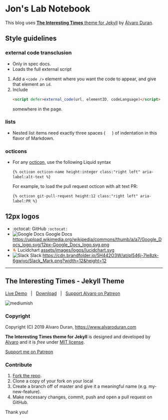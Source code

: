 # Jon's Lab Notebook

This blog uses [**The Interesting Times** theme for Jekyll](https://github.com/ohduran/the-interesting-times) by [Álvaro Duran](https://github.com/ohduran).

## Style guidelines

### external code transclusion

* Only in spec docs.
* Loads the full external script
1. Add a `<code />` element where you want the code to appear, and give that element an `id`.
2. Include
   ```HTML
   <script defer>external_code(url, elementID, codeLanguage)</script>
   ```
   somewhere in the page.

### lists

* Nested list items need exactly three spaces (`   `) of indentation in this flavor of Markdown.

### octicons

* For any [octicon](https://primer.style/octicons/), use the following Liquid syntax
   ```Liquid
   {% octicon octicon-name height:integer class:"right left" aria-label:alt-text %}
   ```
   For example, to load the pull request octicon with alt text PR:
   ```Liquid
   {% octicon git-pull-request height:12 class:"right left" aria-label:PR %}
   ```
   
## 12px logos

* :octocat: GitHub `:octocat:`
* ![Google Docs](https://upload.wikimedia.org/wikipedia/commons/thumb/a/a7/Google_Docs_logo.svg/12px-Google_Docs_logo.svg.png) Google Docs https://upload.wikimedia.org/wikipedia/commons/thumb/a/a7/Google_Docs_logo.svg/12px-Google_Docs_logo.svg.png
* <img src="assets/images/logos/lucidchart.svg" alt="Lucidchart" height="12px"> Lucidchart [assets/images/logos/lucidchart.svg](assets/images/logos/lucidchart.svg)
* ![Slack](https://cdn.brandfolder.io/5H442O3W/at/pl546j-7le8zk-6gwiyo/Slack_Mark.png?width=12&height=12) Slack https://cdn.brandfolder.io/5H442O3W/at/pl546j-7le8zk-6gwiyo/Slack_Mark.png?width=12&height=12

---

## The Interesting Times - Jekyll Theme

[Live Demo](https://alvaroduran.com/the-interesting-times) &nbsp; | &nbsp; [Download](https://github.com/ohduran/the-interesting-times/archive/master.zip) &nbsp; | &nbsp; [Support Alvaro on Patreon](https://patreon.com/alvaroduran)

![mediumish](https://github.com/ohduran/the-interesting-times/blob/5f555ad4522ea920b125d8c8c75cf150d16565e8/assets/images/the-interesting-times.png?raw=true)


### Copyright

Copyright (C) 2019 Alvaro Duran, https://www.alvaroduran.com

**The Interesting Times theme for Jekyll** is designed and developed by [Alvaro](https://alvaroduran.com) and it is *free* under [MIT license](https://alvaroduran.mit-license.org/).

<a href="https://patreon.com/alvaroduran" target="_blank">Support me on Patreon</a>

### Contribute

1. [Fork the repo](https://github.com/ohduran/the-interesting-times).
2. Clone a copy of your fork on your local
3. Create a branch off of master and give it a meaningful name (e.g. my-new-feature).
4. Make necessary changes, commit, push and open a pull request on GitHub.

Thank you!
